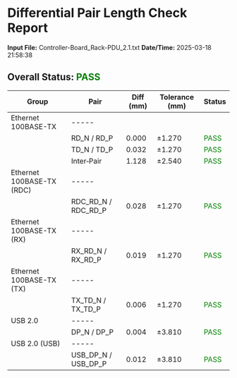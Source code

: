 # Differential Pair Length Check Report

**Input File:** Controller-Board_Rack-PDU_2.1.txt
**Date/Time:** 2025-03-18 21:58:38

## Overall Status: <span style="color:green">PASS</span>

| **Group** | **Pair** | **Diff (mm)** | **Tolerance (mm)** | **Status** |
| --- | --- | --- | --- | --- |
| Ethernet 100BASE-TX | ----- |  |  |  |
|  | RD_N / RD_P | 0.000 | ±1.270 | <span style="color:green">PASS</span> |
|  | TD_N / TD_P | 0.032 | ±1.270 | <span style="color:green">PASS</span> |
|  | Inter‑Pair | 1.128 | ±2.540 | <span style="color:green">PASS</span> |
| Ethernet 100BASE-TX (RDC) | ----- |  |  |  |
|  | RDC_RD_N / RDC_RD_P | 0.028 | ±1.270 | <span style="color:green">PASS</span> |
| Ethernet 100BASE-TX (RX) | ----- |  |  |  |
|  | RX_RD_N / RX_RD_P | 0.019 | ±1.270 | <span style="color:green">PASS</span> |
| Ethernet 100BASE-TX (TX) | ----- |  |  |  |
|  | TX_TD_N / TX_TD_P | 0.006 | ±1.270 | <span style="color:green">PASS</span> |
| USB 2.0 | ----- |  |  |  |
|  | DP_N / DP_P | 0.004 | ±3.810 | <span style="color:green">PASS</span> |
| USB 2.0 (USB) | ----- |  |  |  |
|  | USB_DP_N / USB_DP_P | 0.012 | ±3.810 | <span style="color:green">PASS</span> |